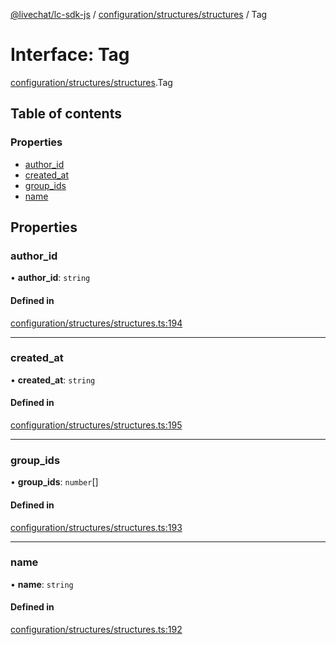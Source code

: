 [@livechat/lc-sdk-js](../README.md) / [configuration/structures/structures](../modules/configuration_structures_structures.md) / Tag

# Interface: Tag

[configuration/structures/structures](../modules/configuration_structures_structures.md).Tag

## Table of contents

### Properties

- [author\_id](configuration_structures_structures.Tag.md#author_id)
- [created\_at](configuration_structures_structures.Tag.md#created_at)
- [group\_ids](configuration_structures_structures.Tag.md#group_ids)
- [name](configuration_structures_structures.Tag.md#name)

## Properties

### author\_id

• **author\_id**: `string`

#### Defined in

[configuration/structures/structures.ts:194](https://github.com/livechat/lc-sdk-js/blob/1fa827f/src/configuration/structures/structures.ts#L194)

___

### created\_at

• **created\_at**: `string`

#### Defined in

[configuration/structures/structures.ts:195](https://github.com/livechat/lc-sdk-js/blob/1fa827f/src/configuration/structures/structures.ts#L195)

___

### group\_ids

• **group\_ids**: `number`[]

#### Defined in

[configuration/structures/structures.ts:193](https://github.com/livechat/lc-sdk-js/blob/1fa827f/src/configuration/structures/structures.ts#L193)

___

### name

• **name**: `string`

#### Defined in

[configuration/structures/structures.ts:192](https://github.com/livechat/lc-sdk-js/blob/1fa827f/src/configuration/structures/structures.ts#L192)
